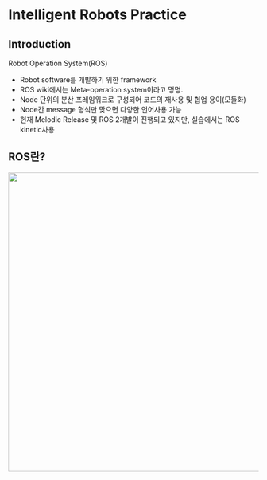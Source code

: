 # **Intelligent Robots Practice** 

## Introduction

Robot Operation System(ROS)
- Robot software를 개발하기 위한 framework
- ROS wiki에서는 Meta-operation system이라고 명명.
- Node 단위의 분산 프레임워크로 구성되어 코드의 재사용 및 협업 용이(모듈화)
- Node간 message 형식만 맞으면 다양한 언어사용 가능
- 현재 Melodic Release 및 ROS 2개발이 진행되고 있지만, 실습에서는 ROS kinetic사용

## ROS란?
  
<img src="./ROS.png"  width="900" height="600">

</p>

